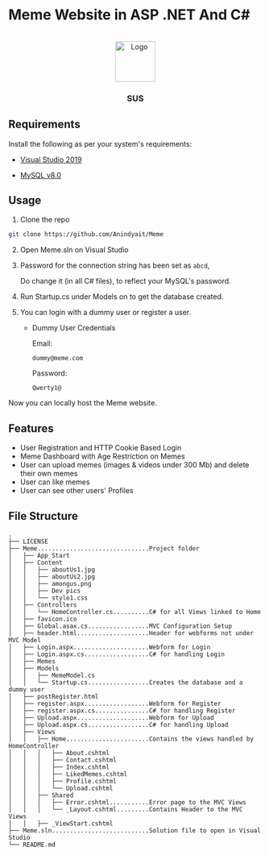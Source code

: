 # Meme Website in ASP .NET And C#

<!-- PROJECT LOGO -->
<br />
<div align="center">
    <img src="Meme/Meme/Content/amongus.png" alt="Logo" width="80" height="80">
    <h3 align="center">SUS</h3>
    <p align="center">
        <!--PROJECT DESCRIPTION--!>
    </p>
</div>

## Requirements

Install the following as per your system's requirements:

- [Visual Studio 2019](https://visualstudio.microsoft.com/vs/older-downloads/#visual-studio-2019-and-other-products)

- [MySQL v8.0](https://dev.mysql.com/downloads/installer/)

## Usage

1.  Clone the repo
   ```sh
   git clone https://github.com/Anindyait/Meme
   ```
2. Open Meme.sln on Visual Studio
3. Password for the connection string has been set as ```abcd```,  
  
   Do change it (in all C# files), to reflect your MySQL's password.
4. Run Startup.cs under Models on to get the database created.
5. You can login with a dummy user or register a user.

   - Dummy User Credentials  
     
     Email: 
     ```
     dummy@meme.com
     ```
     Password: 
     ```
     Qwerty1@
     ```

Now you can locally host the Meme website.

## Features

- User Registration and HTTP Cookie Based Login
- Meme Dashboard with Age Restriction on Memes
- User can upload memes (images & videos under 300 Mb)
  and delete their own memes
- User can like memes
- User can see other users' Profiles

## File Structure

```
.
├── LICENSE
├── Meme...............................Project folder
│   ├── App_Start
│   ├── Content
│   │   ├── aboutUs1.jpg
│   │   ├── aboutUs2.jpg
│   │   ├── amongus.png
│   │   ├── Dev pics
│   │   └── style1.css
│   ├── Controllers
│   │   └── HomeController.cs..........C# for all Views linked to Home
│   ├── favicon.ico
│   ├── Global.asax.cs.................MVC Configuration Setup
│   ├── header.html....................Header for webforms not under MVC Model
│   ├── Login.aspx.....................Webform for Login
│   ├── Login.aspx.cs..................C# for handling Login 
│   ├── Memes
│   ├── Models
│   │   ├── MemeModel.cs
│   │   └── Startup.cs.................Creates the database and a dummy user
│   ├── postRegister.html
│   ├── register.aspx..................Webform for Register
│   ├── register.aspx.cs...............C# for handling Register
│   ├── Upload.aspx....................Webform for Upload
│   ├── Upload.aspx.cs.................C# for handling Upload
│   ├── Views
│   │   ├── Home.......................Contains the views handled by HomeController
│   │   │   ├── About.cshtml
│   │   │   ├── Contact.cshtml
│   │   │   ├── Index.cshtml
│   │   │   ├── LikedMemes.cshtml
│   │   │   ├── Profile.cshtml
│   │   │   └── Upload.cshtml
│   │   ├── Shared
│   │   │   ├── Error.cshtml...........Error page to the MVC Views
│   │   │   └── _Layout.cshtml.........Contains Header to the MVC Views
│   │   ├── _ViewStart.cshtml
├── Meme.sln...........................Solution file to open in Visual Studio
└── README.md
```
